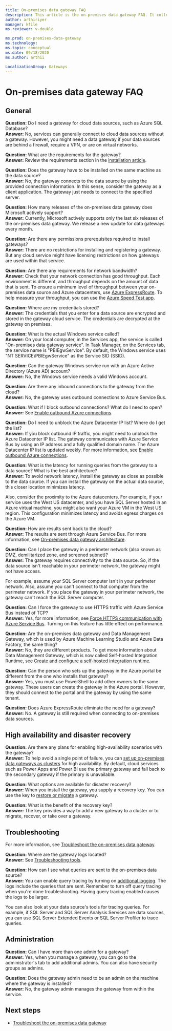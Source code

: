 ```yaml
---
title: On-premises data gateway FAQ
description: This article is the on-premises data gateway FAQ. It collects frequently asked questions about the gateway into one spot.
author: arthiriyer
manager: kfile
ms.reviewer: v-douklo

ms.prod: on-premises-data-gateway
ms.technology:
ms.topic: conceptual
ms.date: 09/18/2020
ms.author: arthii

LocalizationGroup: Gateways
---
```


# On-premises data gateway FAQ

## General

**Question:** Do I need a gateway for cloud data sources, such as Azure SQL Database?  
**Answer:** No, services can generally connect to cloud data sources without a gateway. However, you might need a data gateway if your data sources are behind a firewall, require a VPN, or are on virtual networks.

**Question:** What are the requirements for the gateway?  
**Answer:** Review the requirements section in the [installation article](service-gateway-install.md#requirements).

**Question:** Does the gateway have to be installed on the same machine as the data source?  
**Answer:** No, the gateway connects to the data source by using the provided connection information. In this sense, consider the gateway as a client application. The gateway just needs to connect to the specified server.

**Question:** How many releases of the on-premises data gateway does Microsoft actively support?  
**Answer:** Currently, Microsoft actively supports only the last six releases of the on-premises data gateway. We release a new update for data gateways every month.

**Question:** Are there any permissions prerequisites required to install gateways?  
**Answer:** There are no restrictions for installing and registering a gateway. But any cloud service might have licensing restrictions on how gateways are used within that service.

**Question:** Are there any requirements for network bandwidth?  
**Answer:** Check that your network connection has good throughput. Each environment is different, and throughput depends on the amount of data that is sent. To ensure a minimum level of throughput between your on-premises data source and Azure datacenters, use [Azure ExpressRoute](https://docs.microsoft.com/azure/expressroute/expressroute-introduction). To help measure your throughput, you can use the [Azure Speed Test app](https://azurespeedtest.azurewebsites.net/).

**Question:** Where are my credentials stored?  
**Answer:** The credentials that you enter for a data source are encrypted and stored in the gateway cloud service. The credentials are decrypted at the gateway on premises.

**Question:** What is the actual Windows service called?  
**Answer:** On your local computer, in the Services app, the service is called "On-premises data gateway service". In Task Manager, on the Services tab, the service name is "PBIEgwService". By default, the Windows service uses "NT SERVICE\PBIEgwService" as the Service SID (SSID).

**Question:** Can the gateway Windows service run with an Azure Active Directory (Azure AD) account?  
**Answer:** No, the Windows service needs a valid Windows account.

**Question:** Are there any inbound connections to the gateway from the cloud?  
**Answer:** No, the gateway uses outbound connections to Azure Service Bus.

**Question:** What if I block outbound connections? What do I need to open?  
**Answer:** See [Enable outbound Azure connections](service-gateway-communication.md#enable-outbound-azure-connections).

**Question:** Do I need to unblock the Azure Datacenter IP list? Where do I get the list?  
**Answer:** If you block outbound IP traffic, you might need to unblock the Azure Datacenter IP list. The gateway communicates with Azure Service Bus by using an IP address and a fully qualified domain name. The Azure Datacenter IP list is updated weekly. For more information, see [Enable outbound Azure connections](service-gateway-communication.md#enable-outbound-azure-connections).

**Question:** What is the latency for running queries from the gateway to a data source? What is the best architecture?  
**Answer:** To avoid network latency, install the gateway as close as possible to the data source. If you can install the gateway on the actual data source, this closer location minimizes latency.

Also, consider the proximity to the Azure datacenters. For example, if your service uses the West US datacenter, and you have SQL Server hosted in an Azure virtual machine, you might also want your Azure VM in the West US region. This configuration minimizes latency and avoids egress charges on the Azure VM.

**Question:** How are results sent back to the cloud?  
**Answer:** The results are sent through Azure Service Bus. For more information, see [On-premises data gateway architecture](service-gateway-onprem-indepth.md).

**Question:** Can I place the gateway in a perimeter network (also known as DMZ, demilitarized zone, and screened subnet)?  
**Answer:** The gateway requires connectivity to the data source. So, if the data source isn't reachable in your perimeter network, the gateway might not have access.

For example, assume your SQL Server computer isn't in your perimeter network. Also, assume you can't connect to that computer from the perimeter network. If you place the gateway in your perimeter network, the gateway can't reach the SQL Server computer.

**Question:** Can I force the gateway to use HTTPS traffic with Azure Service Bus instead of TCP?  
**Answer:** Yes, for more information, see [Force HTTPS communication with Azure Service Bus](service-gateway-communication.md#force-https-communication-with-azure-service-bus). Turning on this feature has little effect on performance.

**Question:** Are the on-premises data gateway and Data Management Gateway, which is used by Azure Machine Learning Studio and Azure Data Factory, the same thing?  
**Answer:** No, they are different products. To get more information about Data Management Gateway, which is now called Self-hosted Integration Runtime, see [Create and configure a self-hosted integration runtime](/azure/data-factory/create-self-hosted-integration-runtime).

**Question:** Can the person who sets up the gateway in the Azure portal be different from the one who installs that gateway?  
**Answer:** Yes, you must use PowerShell to add other owners to the same gateway. These users can create the gateway in the Azure portal. However, they should connect to the portal and the gateway by using the same tenant.

**Question:** Does Azure ExpressRoute eliminate the need for a gateway?  
**Answer:** No. A gateway is still required when connecting to on-premises data sources.

## High availability and disaster recovery

**Question:** Are there any plans for enabling high-availability scenarios with the gateway?  
**Answer:** To help avoid a single point of failure, you can [set up on-premises data gateways as clusters](service-gateway-high-availability-clusters.md) for high availability. By default, cloud services such as Power Apps and Power BI use the primary gateway and fall back to the secondary gateway if the primary is unavailable.

**Question:** What options are available for disaster recovery?  
**Answer:** When you install the gateway, you supply a recovery key. You can use the key to [restore or migrate](service-gateway-migrate.md) a gateway.

**Question:** What is the benefit of the recovery key?  
**Answer:** The key provides a way to add a new gateway to a cluster or to migrate, recover, or take over a gateway.

## Troubleshooting

For more information, see [Troubleshoot the on-premises data gateway](service-gateway-tshoot.md).

**Question:** Where are the gateway logs located?  
**Answer:** See [Troubleshooting tools](service-gateway-tshoot.md#troubleshooting-tools).

**Question:** How can I see what queries are sent to the on-premises data source?  
**Answer:** You can enable query tracing by turning on [additional logging](service-gateway-performance.md#slow-performing-queries). The logs include the queries that are sent. Remember to turn off query tracing when you're done troubleshooting. Having query tracing enabled causes the logs to be larger.

You can also look at your data source's tools for tracing queries. For example, if SQL Server and SQL Server Analysis Services are data sources, you can use SQL Server Extended Events or SQL Server Profiler to trace queries.

## Administration

**Question:** Can I have more than one admin for a gateway?  
**Answer:** Yes, when you manage a gateway, you can go to the administrator's tab to add additional admins. You can also have security groups as admins.

**Question:** Does the gateway admin need to be an admin on the machine where the gateway is installed?  
**Answer:** No, the gateway admin manages the gateway from within the service.

## Next steps

* [Troubleshoot the on-premises data gateway](service-gateway-tshoot.md)

